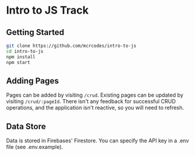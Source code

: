 # Intro to JS Track

## Getting Started

```bash
git clone https://github.com/mcrcodes/intro-to-js
cd intro-to-js
npm install
npm start
```

## Adding Pages

Pages can be added by visiting `/crud`. Existing pages can be updated by visiting `/crud/:pageId`. There isn't any feedback for successful CRUD operations, and the application isn't reactive, so you will need to refresh.

## Data Store

Data is stored in Firebases' Firestore. You can specify the API key in a .env file (see .env.example).
